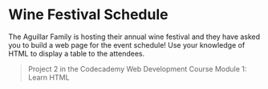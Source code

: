# Wine Festival Schedule

The Aguillar Family is hosting their annual wine festival and they have asked you to build a web page for the event schedule! Use your knowledge of HTML to display a table to the attendees.

> Project 2 in the Codecademy Web Development Course Module 1: Learn HTML